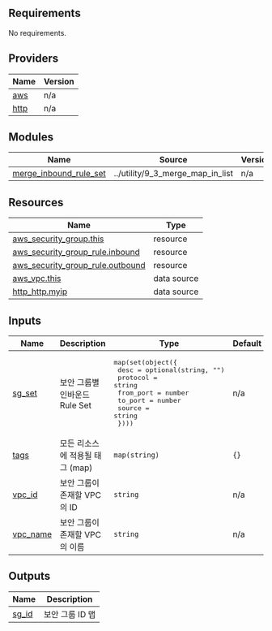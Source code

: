 <!-- BEGIN_TF_DOCS -->
## Requirements

No requirements.

## Providers

| Name | Version |
|------|---------|
| <a name="provider_aws"></a> [aws](#provider\_aws) | n/a |
| <a name="provider_http"></a> [http](#provider\_http) | n/a |

## Modules

| Name | Source | Version |
|------|--------|---------|
| <a name="module_merge_inbound_rule_set"></a> [merge\_inbound\_rule\_set](#module\_merge\_inbound\_rule\_set) | ../utility/9_3_merge_map_in_list | n/a |

## Resources

| Name | Type |
|------|------|
| [aws_security_group.this](https://registry.terraform.io/providers/hashicorp/aws/latest/docs/resources/security_group) | resource |
| [aws_security_group_rule.inbound](https://registry.terraform.io/providers/hashicorp/aws/latest/docs/resources/security_group_rule) | resource |
| [aws_security_group_rule.outbound](https://registry.terraform.io/providers/hashicorp/aws/latest/docs/resources/security_group_rule) | resource |
| [aws_vpc.this](https://registry.terraform.io/providers/hashicorp/aws/latest/docs/data-sources/vpc) | data source |
| [http_http.myip](https://registry.terraform.io/providers/hashicorp/http/latest/docs/data-sources/http) | data source |

## Inputs

| Name | Description | Type | Default | Required |
|------|-------------|------|---------|:--------:|
| <a name="input_sg_set"></a> [sg\_set](#input\_sg\_set) | 보안 그룹별 인바운드 Rule Set | <pre>map(set(object({<br>    desc      = optional(string, "")<br>    protocol  = string<br>    from_port = number<br>    to_port   = number<br>    source    = string<br>  })))</pre> | n/a | yes |
| <a name="input_tags"></a> [tags](#input\_tags) | 모든 리소스에 적용될 태그 (map) | `map(string)` | `{}` | no |
| <a name="input_vpc_id"></a> [vpc\_id](#input\_vpc\_id) | 보안 그룹이 존재할 VPC의 ID | `string` | n/a | yes |
| <a name="input_vpc_name"></a> [vpc\_name](#input\_vpc\_name) | 보안 그룹이 존재할 VPC의 이름 | `string` | n/a | yes |

## Outputs

| Name | Description |
|------|-------------|
| <a name="output_sg_id"></a> [sg\_id](#output\_sg\_id) | 보안 그룹 ID 맵 |
<!-- END_TF_DOCS -->

